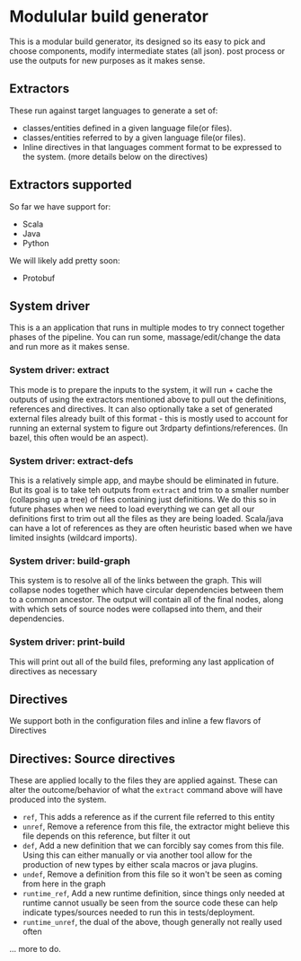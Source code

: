 # Modulular build generator


This is a modular build generator, its designed so its easy to pick and choose components, modify intermediate states (all json). post process or use the outputs for new purposes as it makes sense.


## Extractors
These run against target languages to generate a set of:
- classes/entities defined in a given language file(or files).
- classes/entities referred to by a given language file(or files).
- Inline directives in that languages comment format to be expressed to the system. (more details below on the directives)

## Extractors supported
So far we have support for:
- Scala
- Java
- Python

We will likely add pretty soon:
- Protobuf


## System driver
This is a an application that runs in multiple modes to try connect together phases of the pipeline. You can run some, massage/edit/change the data and run more as it makes sense.

### System driver: extract
This mode is to prepare the inputs to the system, it will run + cache the outputs of using the extractors mentioned above to pull out the definitions, references and directives. It can also optionally take a set of generated external files already built of this format - this is mostly used to account for running an external system to figure out 3rdparty defintions/references. (In bazel, this often would be an aspect).

### System driver: extract-defs
This is a relatively simple app, and maybe should be eliminated in future. But its goal is to take teh outputs from `extract` and trim to a smaller number (collapsing up a tree) of files containing just definitions. We do this so in future phases when we need to load everything we can get all our definitions first to trim out all the files as they are being loaded. Scala/java can have a lot of references as they are often heuristic based when we have limited insights (wildcard imports).

### System driver: build-graph
This system is to resolve all of the links between the graph. This will collapse nodes together which have circular dependencies between them to a common ancestor. The output will contain all of the final nodes, along with which sets of source nodes were collapsed into them, and their dependencies.

### System driver: print-build
This will print out all of the build files, preforming any last application of directives as necessary



## Directives
We support both in the configuration files and inline a few flavors of Directives

## Directives: Source directives
These are applied locally to the files they are applied against. These can alter the outcome/behavior of what the `extract` command above will have produced into the system.
- `ref`, This adds a reference as if the current file referred to this entity
- `unref`, Remove a reference from this file, the extractor might believe this file depends on this reference, but filter it out
- `def`, Add a new definition that we can forcibly say comes from this file. Using this can either manually or via another tool allow for the production of new types by either scala macros or java plugins.
- `undef`, Remove a definition from this file so it won't be seen as coming from here in the graph
- `runtime_ref`, Add a new runtime definition, since things only needed at runtime cannot usually be seen from the source code these can help indicate types/sources needed to run this in tests/deployment.
- `runtime_unref`, the dual of the above, though generally not really used often

... more to do.